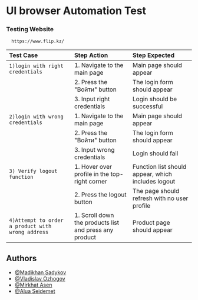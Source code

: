 
# UI browser Automation Test

### Testing Website

```http
  https://www.flip.kz/
```

 Test Case | Step Action   | Step Expected               
 :-------- | :------- | :------------------------- 
 `1)login with right credentials` | 1. Navigate to the main page | Main page should appear
||2. Press the "Войти" button|The login form should appear|
||3. Input right credentials|Login should be successful|
| `2)login with wrong credentials` | 1. Navigate to the main page | Main page should appear|
||2. Press the "Войти" button|The login form should appear|
||3. Input wrong credentials|Login should fail|
| `3) Verify logout function` | 1. Hover over profile in the top-right corner |Function list should appear, which includes logout|
||2. Press the logout button|The page should refresh with no user profile|
| `4)Attempt to order a product with wrong address`| 1. Scroll down <br />the products list and press any product |Product page should appear|






## Authors

- [@Madikhan Sadykov](https://github.com/MadikhanSadykov)
- [@Vladislav Ozhogov](https://github.com/Vemendu)
- [@Mirkhat Asen](https://github.com/orgs/DebugNuggets/people/MirkhatA)
- [@Alua Seidemet]()

